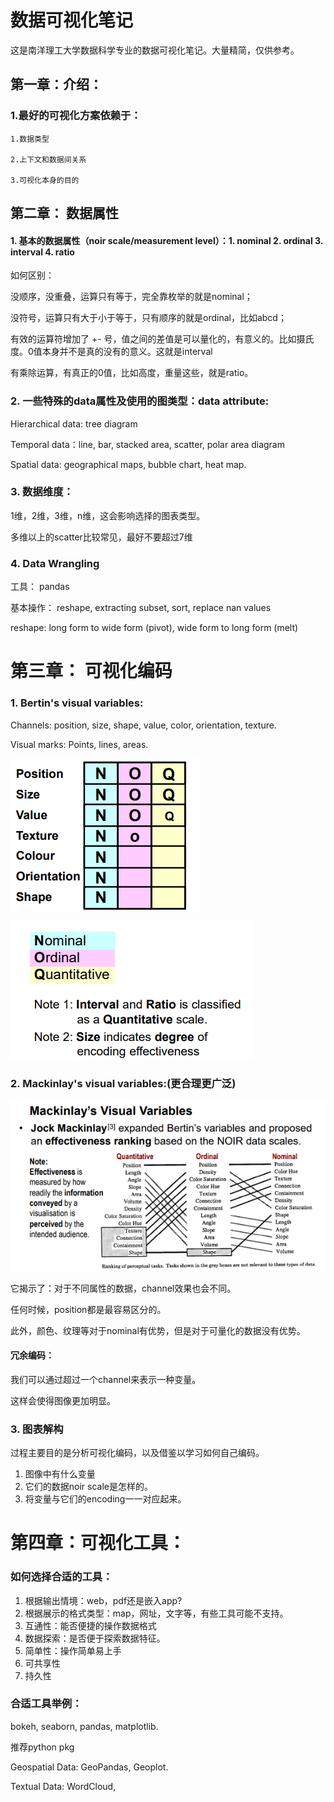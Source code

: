 # 数据可视化笔记

这是南洋理工大学数据科学专业的数据可视化笔记。大量精简，仅供参考。

## 第一章：介绍：

### 1.最好的可视化方案依赖于：

    1.数据类型

    2.上下文和数据间关系

    3.可视化本身的目的


## 第二章： 数据属性

#### 1. 基本的数据属性（noir scale/measurement level）：1. nominal 2. ordinal 3. interval 4. ratio

如何区别：

没顺序，没重叠，运算只有等于，完全靠枚举的就是nominal；

没符号，运算只有大于小于等于，只有顺序的就是ordinal，比如abcd；

有效的运算符增加了 +- 号，值之间的差值是可以量化的，有意义的。比如摄氏度。0值本身并不是真的没有的意义。这就是interval

有乘除运算，有真正的0值，比如高度，重量这些，就是ratio。

### 2. 一些特殊的data属性及使用的图类型：data attribute:

Hierarchical data: tree diagram

Temporal data：line, bar, stacked area, scatter, polar area diagram

Spatial data: geographical maps, bubble chart, heat map.

### 3. 数据维度：

1维，2维，3维，n维，这会影响选择的图表类型。

多维以上的scatter比较常见，最好不要超过7维

### 4. Data Wrangling

工具： pandas

基本操作： reshape, extracting subset, sort, replace nan values

reshape: long form to wide form (pivot), wide form to long form (melt)

# 第三章： 可视化编码

### 1. Bertin's visual variables:

Channels: position, size, shape, value, color, orientation, texture.

Visual marks: Points, lines, areas.

![1696832587009](image/first_half_semester/1696832587009.png)

![1696832596130](image/first_half_semester/1696832596130.png)

### 2. Mackinlay's visual variables:(更合理更广泛)

![1696832635404](image/first_half_semester/1696832635404.png)

它揭示了：对于不同属性的数据，channel效果也会不同。

任何时候，position都是最容易区分的。

此外，颜色、纹理等对于nominal有优势，但是对于可量化的数据没有优势。

#### 冗余编码：

我们可以通过超过一个channel来表示一种变量。

这样会使得图像更加明显。


### 3. 图表解构

过程主要目的是分析可视化编码，以及借鉴以学习如何自己编码。

1. 图像中有什么变量
2. 它们的数据noir scale是怎样的。
3. 将变量与它们的encoding一一对应起来。


# 第四章：可视化工具：

### 如何选择合适的工具：

1. 根据输出情境：web，pdf还是嵌入app?
2. 根据展示的格式类型：map，网址，文字等，有些工具可能不支持。
3. 互通性：能否便捷的操作数据格式
4. 数据探索：是否便于探索数据特征。
5. 简单性：操作简单易上手
6. 可共享性
7. 持久性

### 合适工具举例：

bokeh, seaborn, pandas, matplotlib.

推荐python pkg

Geospatial Data: GeoPandas, Geoplot.

Textual Data: WordCloud,
